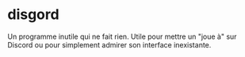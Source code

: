 # disgord
Un programme inutile qui ne fait rien. Utile pour mettre un "joue à" sur Discord ou pour simplement admirer son interface inexistante.
